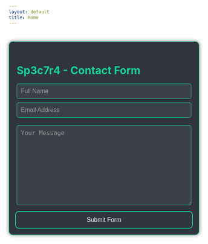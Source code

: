 ```yaml
---
layout: default
title: Home
---
```



<style>
 .contain {
    max-width: 500px;
    margin: 40px auto;
    padding: 20px;
    background-color: #2f343f; /* dark gray background */
    border: 1px solid rgba(20, 222, 155, 0.95); /* green border */
    border-radius: 10px;
    box-shadow: 0 0 10px rgba(0, 0, 0, 0.5);
  }
 .form-group {
    margin-bottom: 20px;
  }
 .form-control {
    background-color: #3b4048; /* dark gray input background */
    border: 1px solid rgba(20, 222, 155, 0.95); /* green border */
    color: #fff; /* white text */
    padding: 10px;
  }
 .form-control::placeholder {
    color: #999; /* light gray placeholder text */
  }
 .btn {
    background-color: transparent; /* green button background */
    color: #fff; /* white button text */
    padding: 10px 20px;
    border: none;
    border-radius: 5px;
    cursor: pointer;
    outline: 2px solid rgba(20, 222, 155, 0.95); /* add an outline around the button */
    outline-offset: 2px;
  }
</style>
<script>
  document.getElementById('myForm').addEventListener('submit', function(e) {
    e.preventDefault();
    fetch(e.target.action, {
      method: 'POST',
      body: new FormData(e.target),
    }).then(() => {
      window.location.href = 'http://127.0.0.1:4000/contents/thankyou.html';
    });
  });
</script>
<style>
        /* Expand the width of the input box */
        input[type="text"], button, textarea, input[type="email"] {
            width: 100%; /* Full width of the container */
            max-width: 600px; /* Max width of the input box */
            padding: 10px;
            margin: none; /* Border color */
            border-radius: 5px; /* Rounded corners */
            box-sizing: border-box; /* Include padding and border in width */
            font-size: 16px; /* Font size */
        }
        input[type="text"] {
            margin-bottom: 10px;
        }
</style>

<form id="myForm"  action="https://formsubmit.co/69a44903436fc486d48c98f3d78a2b0d" method="POST">
<input type="hidden" name="_next" value="{{ 'https://sp3c7r4.github.io/contents/thankyou' | relative_url }}">
  <div class="contain">
    <h1 id="edits" style="color: rgba(20, 222, 155, 0.95)"><b>Sp3c7r4 - Contact Form</b></h1>
    <div class="form-group">
      <div class="form-row">
        <div class="col">
          <input id=name type="text" name="name" class="form-control" placeholder="Full Name" required>
        </div>
        <div class="col">
          <input id="email" type="email" name="email" class="form-control" placeholder="Email Address" required>
        </div>
      </div>
    </div>
    <div class="form-group">
      <textarea placeholder="Your Message" class="form-control" name="message" rows="10" required></textarea>
    </div>
    <button type="submit" class="btn">Submit Form</button>
  </div>
</form>